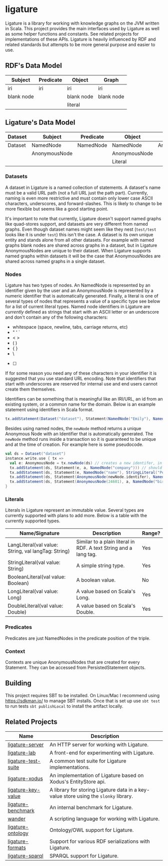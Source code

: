 # ligature
Ligature is a library for working with knowledge graphs on the JVM written in Scala.
This project provides the main interfaces used by Ligature as well as some helper functions and constants.
See related projects for implementations of these APIs.
Ligature is heavily influenced by RDF and related standards but attempts to be more general purpose and easier to use.

## RDF's Data Model
| Subject    | Predicate  | Object     | Graph      |
| ---------- | ---------- | ---------- | ---------- |
| iri        | iri        | iri        | iri        |
| blank node |            | blank node | blank node |
|            |            | literal    |            |

## Ligature's Data Model
| Dataset | Subject       | Predicate | Object        | Context       |
| ------- | ------------- | --------- | ------------- | ------------- |
| Dataset | NamedNode     | NamedNode | NamedNode     | AnonymousNode |
|         | AnonymousNode |           | AnonymousNode |               |
|         |               |           | Literal       |               |

### Datasets
A dataset in Ligature is a named collection of statements.
A dataset's name must be a valid URL path (not a full URL just the path part).
Currently, naming is even more restrictive and must contain only lower case ASCII characters, underscores, and forward-slashes.
This is likely to change to be more flexible but seems like a good starting point.

It's important to note that currently, Ligature doesn't support named graphs like quad-stores support, and datasets are very different from named graphs.
Even though dataset names might seem like they nest (`test/test` looks like it is under `test`) this isn't the case.
A dataset is its own unique entity and stands alone from all other datasets.
For example with named graphs blank nodes are shared across graphs in a dataset, but in Ligature AnonymousNodes are unique to their dataset.
When Ligature supports named graphs within datasets it will be the case that AnonymousNodes are shared across named graphs in a single dataset.

### Nodes
Ligature has two types of nodes.
An NamedNode is represented by an identifier given by the user
and an AnonymousNode is represented by a numeric identifier that is automatically generated.
Finally, a literal is one of several types of nodes that represents a value of a specific type see below for a list
of current literal types.
Named node identifiers in Ligature are *currently* defined as strings that start with an ASCII letter
or an underscore and don't contain any of the following characters:
 * whitespace (space, newline, tabs, carriage returns, etc)
 * " ' `
 * &lt; &gt;
 * ( )
 * { }
 * \
 * [ ]

If for some reason you need any of these characters in your identifier it is suggested that you use standard URL encoding.
Note that identifiers that start with underscores are reserved for internal use and end users cannot create them themselves.

Identifiers can be something that is meaningful like an IRI/URL, an id from an existing system, or a common name for the domain.
Below is an example statement using identifiers in Scala format.

```scala
tx.addStatement(Dataset("dataset"), Statement(NamedNode("Emily"), NamedNode("loves"), NamedNode("cats")))
```

Besides using named nodes, the `newNode` method returns a unique Anonymous Node with an Identifier
that is automatically generated.
The `newNode` method runs inside a transaction so it is guaranteed to be unique and at the time of creation.
For example here is some pseudocode.

```scala
val ds = Dataset("dataset")
instance.write.use { tx =>
  val e: AnonymousNode = tx.newNode(ds) // creates a new identifer, in this case let's say `42`
  tx.addStatement(ds, Statement(e, a, NamedNode("company"))) // should run fine
  tx.addStatement(ds, Statement(e, NamedNode("name"), StringLiteral("Pear"))) // should run fine
  tx.addStatement(ds, Statement(AnonymousNode(newNode.identifer), NamedNode("name"), StringLiteral("Pear"))) // will run fine since it's just another way of writing the above line
  tx.addStatement(ds, Statement(AnonymousNode(24601), a, NamedNode("bird"))) // will erorr out since that identifier hasn't been created yet
}
```

### Literals
Literals in Ligature represent an immutable value.
Several types are currently supported with plans to add more.
Below is a table with the currently supported types.

| Name/Signature | Description | Range? |
| -------------- | ----------- | ------ |
| LangLiteral(val value: String, val langTag: String) | Similar to a plain literal in RDF.  A text String and a lang tag. | Yes |
| StringLiteral(val value: String) | A simple string type. | Yes |
| BooleanLiteral(val value: Boolean) | A boolean value. | No |
| LongLiteral(val value: Long) | A value based on Scala's Long. | Yes |
| DoubleLiteral(val value: Double) | A value based on Scala's Double. | Yes |

### Predicates
Predicates are just NamedNodes in the predicate position of the triple.

### Context
Contexts are unique AnonymousNodes that are created for every Statement.
They can be accessed from PersistedStatement objects.

## Building
This project requires SBT to be installed.
On Linux/Mac I recommend using https://sdkman.io/ to manage SBT installs.
Once that is set up use `sbt test` to run tests `sbt publishLocal` to install the artifact locally.

## Related Projects
| Name                                                                 | Description                                                                          |
| -------------------------------------------------------------------- | ------------------------------------------------------------------------------------ |
| [ligature-server](https://github.com/almibe/ligature-server)         | An HTTP server for working with Ligature.                                            |
| [ligature-lab](https://github.com/almibe/ligature-lab)               | A front-end for experimenting with Ligature.                                         |
| [ligature-test-suite](https://github.com/almibe/ligature-test-suite) | A common test suite for Ligature implementations.                                    |
| [ligature-xodus](https://github.com/almibe/ligature-xodus)           | An implementation of Ligature based on Xodus's EntityStore api.                      |
| [ligature-key-value](https://github.com/almibe/ligature-key-value)   | A library for storing Ligature data in a key-value store using the `slonky` library. |
| [ligature-benchmark](https://github.com/almibe/ligature-benchmark)   | An internal benchmark for Ligature.                                                  |
| [wander](https://github.com/almibe/wander)                           | A scripting language for working with Ligature.                                      |
| [ligature-ontology](https://github.com/almibe/ligature-ontology)     | Ontology/OWL support for Ligature.                                                   |
| [ligature-formats](https://github.com/almibe/ligature-formats)       | Support for various RDF serializations with Ligature.                                |
| [ligature-sparql](https://github.com/almibe/ligature-sparql)         | SPARQL support for Ligature.                                                         |
